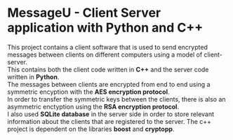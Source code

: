 # MessageU - Client Server application with Python and C++
This project contains a client software that is used to send encrypted messages between clients on different computers using a model of client-server. </br> 
This contains both the client code written in **C++** and the server code written in **Python**. </br>
The messages between clients are encrypted from end to end using a symmetric encyption with the **AES encryption protocol**. </br>
In order to transfer the symmetric keys between the clients, there is also an asymmetric enctyption using the **RSA encryption protocol**. </br>
I also used **SQLite database** in the server side in order to store relevant information about the clients that are registered to the server.
The c++ project is dependent on the libraries **boost** and **cryptopp**.</br>

